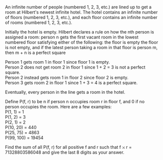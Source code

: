  <p>  An infinite number of people (numbered 1, 2, 3, etc.) are lined up to get a room at Hilbert's newest infinite hotel. The hotel contains an infinite number of floors (numbered 1, 2, 3, etc.), and each floor contains an infinite number of rooms (numbered 1, 2, 3, etc.).   </p>    <p>  Initially the hotel is empty. Hilbert declares a rule on how the nth person is assigned a room: person n gets the first vacant room in the lowest numbered floor satisfying either of the following:  the floor is empty  the floor is not empty, and if the latest person taking a room in that floor is person m, then m + n is a perfect square    </p>    <p>  Person 1 gets room 1 in floor 1 since floor 1 is empty.  <br/>Person 2 does not get room 2 in floor 1 since 1 + 2 = 3 is not a perfect square.  <br/>Person 2 instead gets room 1 in floor 2 since floor 2 is empty.  <br/>Person 3 gets room 2 in floor 1 since 1 + 3 = 4 is a perfect square.  </p>    <p>  Eventually, every person in the line gets a room in the hotel.  </p>    <p>  Define P(f, r) to be n if person n occupies room r in floor f, and 0 if no person occupies the room. Here are a few examples:  <br/>P(1, 1) = 1  <br/>P(1, 2) = 3  <br/>P(2, 1) = 2  <br/>P(10, 20) = 440  <br/>P(25, 75) = 4863  <br/>P(99, 100) = 19454  </p>    <p>  Find the sum of all P(f, r) for all positive f and r such that f <img src='images/symbol_times.gif' width='9' height='9' alt='&times;' border='0' style='vertical-align:middle;' /> r = 71328803586048 and give the last 8 digits as your answer.  </p>  